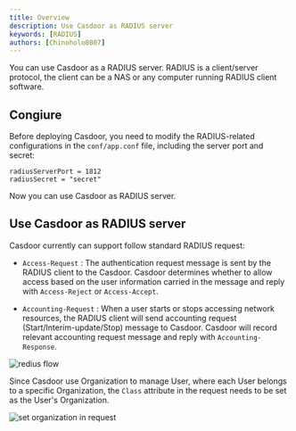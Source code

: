 ```yaml
---
title: Overview
description: Use Casdoor as RADIUS server
keywords: [RADIUS]
authors: [Chinoholo0807]
---
```


You can use Casdoor as a RADIUS server. RADIUS is a client/server protocol, the client can be a NAS or any computer running RADIUS client software.

## Congiure

Before deploying Casdoor, you need to modify the RADIUS-related configurations in the `conf/app.conf` file, including the server port and secret:

```text
radiusServerPort = 1812
radiusSecret = "secret"
```

Now you can use Casdoor as RADIUS server.

## Use Casdoor as RADIUS server

Casdoor currently can support follow standard RADIUS request:

- `Access-Request` : The authentication request message is sent by the RADIUS client to the Casdoor. Casdoor determines whether to allow access based on the user information carried in the message and reply with `Access-Reject` or `Access-Accept`.

- `Accounting-Request` : When a user starts or stops accessing network resources, the RADIUS client will send accounting request (Start/Interim-update/Stop) message to Casdoor. Casdoor will record relevant accounting request message and reply with `Accounting-Response`.

![redius flow](/img/radius/radius_flow.png)

Since Casdoor use Organization to manage User, where each User belongs to a specific Organization, the `Class` attribute in the request needs to be set as the User's Organization.

![set organization in request](/img/radius/set_org_in_request.png)
